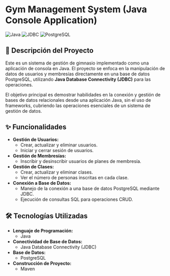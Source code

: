 # Gym Management System (Java Console Application)

![Java](https://img.shields.io/badge/Java-007396?style=for-the-badge&logo=java&logoColor=white)
![JDBC](https://img.shields.io/badge/JDBC-007396?style=for-the-badge&logo=oracle&logoColor=white)
![PostgreSQL](https://img.shields.io/badge/PostgreSQL-316192?style=for-the-badge&logo=postgresql&logoColor=white)

## 📝 Descripción del Proyecto

Este es un sistema de gestión de gimnasio implementado como una aplicación de consola en Java. El proyecto se enfoca en la manipulación de datos de usuarios y membresías directamente en una base de datos PostgreSQL, utilizando **Java Database Connectivity (JDBC)** para las operaciones.

El objetivo principal es demostrar habilidades en la conexión y gestión de bases de datos relacionales desde una aplicación Java, sin el uso de frameworks, cubriendo las operaciones esenciales de un sistema de gestión de datos.

## ✨ Funcionalidades

* **Gestión de Usuarios:**
    * Crear, actualizar y eliminar usuarios.
    * Iniciar y cerrar sesión de usuarios.
* **Gestión de Membresías:**
    * Inscribir y desinscribir usuarios de planes de membresía.
* **Gestión de Clases:**
    * Crear, actualizar y eliminar clases.
    * Ver el número de personas inscritas en cada clase.
* **Conexión a Base de Datos:**
    * Manejo de la conexión a una base de datos PostgreSQL mediante JDBC.
    * Ejecución de consultas SQL para operaciones CRUD.

## 🛠️ Tecnologías Utilizadas

* **Lenguaje de Programación:**
    * Java
* **Conectividad de Base de Datos:**
    * Java Database Connectivity (JDBC)
* **Base de Datos:**
    * PostgreSQL
* **Construcción de Proyecto:**
    * Maven


